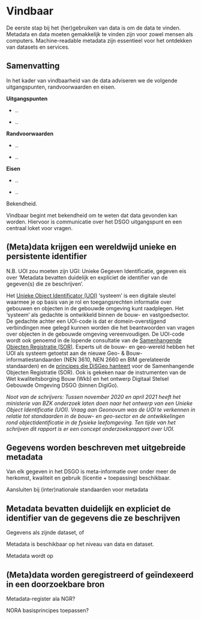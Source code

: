 Vindbaar
========

De eerste stap bij het (her)gebruiken van data is om de data te vinden. Metadata
en data moeten gemakkelijk te vinden zijn voor zowel mensen als computers.
Machine-readable metadata zijn essentieel voor het ontdekken van datasets en
services.

Samenvatting
------------

In het kader van vindbaarheid van de data adviseren we de volgende
uitgangspunten, randvoorwaarden en eisen.

**Uitgangspunten**

-   ..

-   ..

**Randvoorwaarden**

-   ..

-   ..

**Eisen**

-   ..

-   ..

Bekendheid.

Vindbaar begint met bekendheid om te weten dat data gevonden kan worden.
Hiervoor is communicatie over het DSGO uitgangspunt en een centraal loket voor
vragen.

(Meta)data krijgen een wereldwijd unieke en persistente identifier
------------------------------------------------------------------

N.B. UOI zou moeten zijn UGI: Unieke Gegeven Identificatie, gegeven eis over
‘Metadata bevatten duidelijk en expliciet de identifier van de gegeven(s) die ze
beschrijven’.

Het [Unieke Object Identificator
(UOI)](https://www.geonovum.nl/over-geonovum/actueel/onderzoek-unieke-object-identificatie-en-omgevingsinformatie)
‘systeem’ is een digitale sleutel waarmee je op basis van je rol en
toegangsrechten informatie over gebouwen en objecten in de gebouwde omgeving
kunt raadplegen. Het ‘systeem’ als gedachte is ontwikkeld binnen de bouw- en
vastgoedsector. De gedachte achter een UOI-code is dat er domein-overstijgend
verbindingen mee gelegd kunnen worden die het beantwoorden van vragen over
objecten in de gebouwde omgeving vereenvoudigen. De UOI-code wordt ook genoemd
in de lopende consultatie van de [Samenhangende Objecten Registratie
(SOR)](https://www.geobasisregistraties.nl/basisregistraties/doorontwikkeling-in-samenhang/objectenregistratie).
Experts uit de bouw- en geo-wereld hebben het UOI als systeem getoetst aan de
nieuwe Geo- & Bouw-informatiestandaarden (NEN 3610, NEN 2660 en BIM gerelateerde
standaarden) en de [principes die DiSGeo
hanteert](https://docs.geostandaarden.nl/disgeo/emso/#identificatie-van-objecten)
voor de Samenhangende Objecten Registratie (SOR). Ook is gekeken naar de
instrumenten van de Wet kwaliteitsborging Bouw (Wkb) en het ontwerp Digitaal
Stelsel Gebouwde Omgeving DSGO (binnen DigiGo).

*Noot van de schrijvers: Tussen november 2020 en april 2021 heeft het ministerie
van BZK onderzoek laten doen naar het ontwerp van een Unieke Object
Identificatie (UOI). Vraag aan Geonovum was de UOI te verkennen in relatie tot
standaarden in de bouw- en geo-sector en de ontwikkelingen rond
objectidentificatie in de fysieke leefomgeving. Ten tijde van het schrijven dit
rapport is er een concept onderzoeksrapport over UOI.*

Gegevens worden beschreven met uitgebreide metadata
---------------------------------------------------

Van elk gegeven in het DSGO is meta-informatie over onder meer de herkomst,
kwaliteit en gebruik (licentie + toepassing) beschikbaar.

Aansluiten bij (inter)nationale standaarden voor metadata

Metadata bevatten duidelijk en expliciet de identifier van de gegevens die ze beschrijven
-----------------------------------------------------------------------------------------

Gegevens als zijnde dataset, of

Metadata is beschikbaar op het niveau van data en dataset.

Metadata wordt op

(Meta)data worden geregistreerd of geïndexeerd in een doorzoekbare bron
-----------------------------------------------------------------------

Metadata-register ala NGR?

NORA basisprincipes toepassen?
